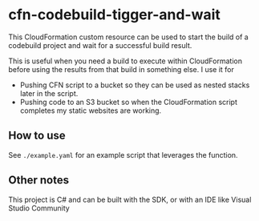 # cfn-codebuild-tigger-and-wait

This CloudFormation custom resource can be used to start the build of a codebuild project and wait for a successful build result.

This is useful when you need a build to execute within CloudFormation before using the results from that build in something else. I use it for

- Pushing CFN script to a bucket so they can be used as nested stacks later in the script.
- Pushing code to an S3 bucket so when the CloudFormation script completes my static websites are working.

## How to use

See ```./example.yaml``` for an example script that leverages the function. 

## Other notes

This project is C# and can be built with the SDK, or with an IDE like Visual Studio Community
